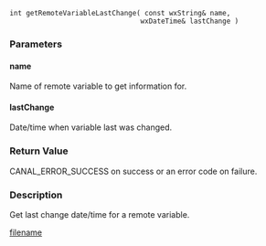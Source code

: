 

```clike
int getRemoteVariableLastChange( const wxString& name, 
                                wxDateTime& lastChange )
```

### Parameters

#### name
Name of remote variable to get information for.

#### lastChange
Date/time when variable last was changed.

### Return Value
CANAL_ERROR_SUCCESS on success or an error code on failure.

### Description
Get last change date/time for a remote variable. 



[filename](./bottom_copyright.md ':include')